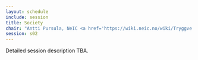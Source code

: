```yaml
---
layout: schedule
include: session
title: Society
chair: "Antti Pursula, NeIC <a href='https://wiki.neic.no/wiki/Tryggve'>Tryggve</a> project leader"
session: s02
---
```


Detailed session description TBA.
